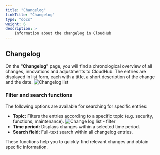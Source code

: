 ```yaml
---
title: "Changelog"
linkTitle: "Changelog"
type: "docs"
weight: 6
description: >
    Information about the changelog in CloudHub
---
```


## Changelog

On the **"Changelog"** page, you will find a chronological overview of all changes, innovations and adjustments to CloudHub.
The entries are displayed in list form, each with a title, a short description of the change and the date.
![Changelog list](../img/changelog/list-changelog.png)

### Filter and search functions

The following options are available for searching for specific entries:

- **Topic:**
  Filters the entries according to a specific topic (e.g. security, functions, maintenance).
  ![Change log list - filter](../img/changelog/list-changelog-filter.png)
- **Time period:**
  Displays changes within a selected time period.
- **Search field:**
  Full-text search within all changelog entries.

These functions help you to quickly find relevant changes and obtain specific information.
